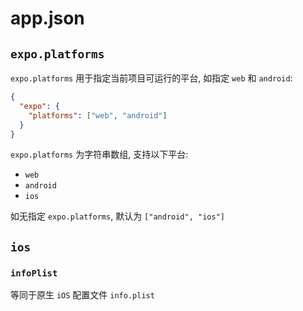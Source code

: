 # app.json

## `expo.platforms`

`expo.platforms` 用于指定当前项目可运行的平台, 如指定 `web` 和 `android`:

```json
{
  "expo": {
    "platforms": ["web", "android"]
  }
}
```

`expo.platforms` 为字符串数组, 支持以下平台:

- `web`
- `android`
- `ios`

如无指定 `expo.platforms`, 默认为 `["android", "ios"]`

## `ios`

### `infoPlist`

等同于原生 `iOS` 配置文件 `info.plist`
